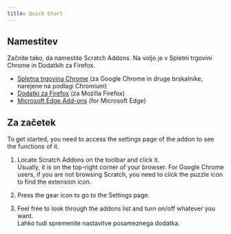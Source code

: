 ```yaml
---
title: Quick Start
---
```


## Namestitev

Začnite tako, da namestite Scratch Addons. Na voljo je v Spletni trgovini Chrome in Dodatkih za Firefox.

- [Spletna trgovina Chrome](https://chrome.google.com/webstore/detail/fbeffbjdlemaoicjdapfpikkikjoneco) (za Google Chrome in druge brskalnike, narejene na podlagi Chromium)
- [Dodatki za Firefox](https://addons.mozilla.org/firefox/addon/scratch-messaging-extension/) (za Mozilla Firefox)
- [Microsoft Edge Add-ons](https://microsoftedge.microsoft.com/addons/detail/iliepgjnemckemgnledoipfiilhajdjj) (for Microsoft Edge)  

## Za začetek

To get started, you need to access the settings page of the addon to see the functions of it.

<!-- TODO: Add pictures -->

1. Locate Scratch Addons on the toolbar and click it.  
   Usually, it is on the top-right corner of your browser. For Google Chrome users, if you are not browsing Scratch, you need to click the puzzle icon to find the extension icon.

2. Press the gear icon to go to the Settings page.

3. Feel free to look through the addons list and turn on/off whatever you want.  
   Lahko tudi spremenite nastavitve posameznega dodatka.